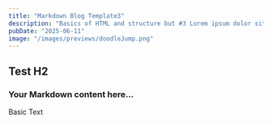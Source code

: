 ```yaml
---
title: "Markdown Blog Template3"
description: "Basics of HTML and structure but #3 Lorem ipsum dolor sit amet consectetur adipiscing elit. Sit amet consectetur adipiscing elit quisque faucibus ex. Adipiscing elit quisque faucibus ex sapien vitae pellentesque."
pubDate: "2025-06-11"
image: "/images/previews/doodleJump.png"
---
```

## Test H2
### Your Markdown content here...
Basic Text